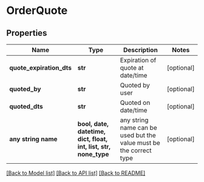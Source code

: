 # OrderQuote


## Properties
Name | Type | Description | Notes
------------ | ------------- | ------------- | -------------
**quote_expiration_dts** | **str** | Expiration of quote at date/time | [optional] 
**quoted_by** | **str** | Quoted by user | [optional] 
**quoted_dts** | **str** | Quoted on date/time | [optional] 
**any string name** | **bool, date, datetime, dict, float, int, list, str, none_type** | any string name can be used but the value must be the correct type | [optional]

[[Back to Model list]](../README.md#documentation-for-models) [[Back to API list]](../README.md#documentation-for-api-endpoints) [[Back to README]](../README.md)


